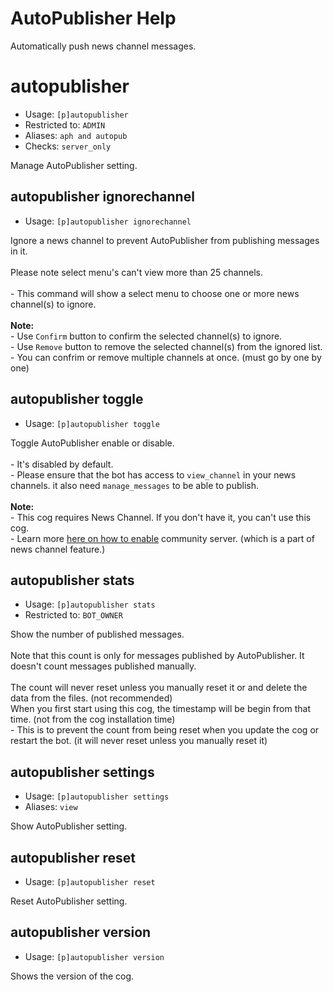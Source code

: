 # AutoPublisher Help

Automatically push news channel messages.

# autopublisher
 - Usage: `[p]autopublisher`
 - Restricted to: `ADMIN`
 - Aliases: `aph and autopub`
 - Checks: `server_only`

Manage AutoPublisher setting.

## autopublisher ignorechannel
 - Usage: `[p]autopublisher ignorechannel`

Ignore a news channel to prevent AutoPublisher from publishing messages in it.<br/><br/>Please note select menu's can't view more than 25 channels.<br/><br/>- This command will show a select menu to choose one or more news channel(s) to ignore.<br/><br/>**Note:**<br/>- Use `Confirm` button to confirm the selected channel(s) to ignore.<br/>- Use `Remove` button to remove the selected channel(s) from the ignored list.<br/>- You can confrim or remove multiple channels at once. (must go by one by one)

## autopublisher toggle
 - Usage: `[p]autopublisher toggle`

Toggle AutoPublisher enable or disable.<br/><br/>- It's disabled by default.<br/>    - Please ensure that the bot has access to `view_channel` in your news channels. it also need `manage_messages` to be able to publish.<br/><br/>**Note:**<br/>- This cog requires News Channel. If you don't have it, you can't use this cog.<br/>    - Learn more [here on how to enable](https://support.discord.com/hc/en-us/articles/360047132851-Enabling-Your-Community-Server) community server. (which is a part of news channel feature.)

## autopublisher stats
 - Usage: `[p]autopublisher stats`
 - Restricted to: `BOT_OWNER`

Show the number of published messages.<br/><br/>Note that this count is only for messages published by AutoPublisher. It doesn't count messages published manually.<br/><br/>The count will never reset unless you manually reset it or and delete the data from the files. (not recommended)<br/>When you first start using this cog, the timestamp will be begin from that time. (not from the cog installation time)<br/>    - This is to prevent the count from being reset when you update the cog or restart the bot. (it will never reset unless you manually reset it)

## autopublisher settings
 - Usage: `[p]autopublisher settings`
 - Aliases: `view`

Show AutoPublisher setting.

## autopublisher reset
 - Usage: `[p]autopublisher reset`

Reset AutoPublisher setting.

## autopublisher version
 - Usage: `[p]autopublisher version`

Shows the version of the cog.
